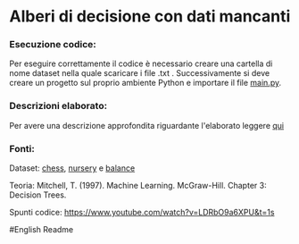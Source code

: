 # Alberi di decisione con dati mancanti


### Esecuzione codice:
Per eseguire correttamente il codice è necessario creare una cartella di nome dataset nella quale scaricare i file .txt .
Successivamente si deve creare un progetto sul proprio ambiente Python e importare il file [main.py](main.py).


### Descrizioni elaborato:
Per avere una descrizione approfondita riguardante l'elaborato leggere [qui](Relazione_AI.pdf)


### Fonti:
Dataset: [chess](https://archive.ics.uci.edu/ml/datasets/Chess+(King-Rook+vs.+King-Pawn)), [nursery](https://archive.ics.uci.edu/ml/datasets/nursery) e [balance](http://archive.ics.uci.edu/ml/datasets/balance+scale)

Teoria: Mitchell, T. (1997). Machine Learning. McGraw-Hill. Chapter 3: Decision Trees. 

Spunti codice: https://www.youtube.com/watch?v=LDRbO9a6XPU&t=1s


#English Readme








